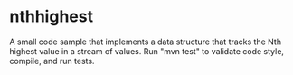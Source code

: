# nthhighest
A small code sample that implements a data structure that tracks the Nth highest value in a stream of values.  Run "mvn test" to validate code style, compile, and run tests.
